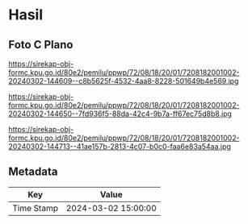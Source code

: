 # Hasil

## Foto C Plano

https://sirekap-obj-formc.kpu.go.id/80e2/pemilu/ppwp/72/08/18/20/01/7208182001002-20240302-144609--c8b5625f-4532-4aa8-8228-501649b4e569.jpg

https://sirekap-obj-formc.kpu.go.id/80e2/pemilu/ppwp/72/08/18/20/01/7208182001002-20240302-144650--7fd936f5-88da-42c4-9b7a-ff67ec75d8b8.jpg

https://sirekap-obj-formc.kpu.go.id/80e2/pemilu/ppwp/72/08/18/20/01/7208182001002-20240302-144713--41ae157b-2813-4c07-b0c0-faa6e83a54aa.jpg


## Metadata

| Key        | Value               |
| ---------- | ------------------- |
| Time Stamp | 2024-03-02 15:00:00 |




